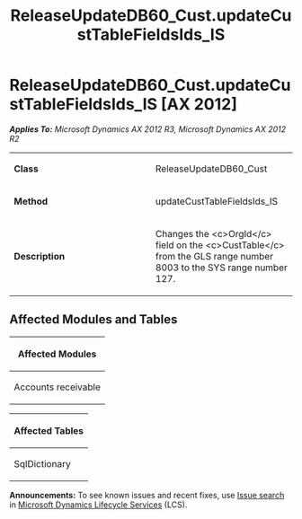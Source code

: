 ﻿---
title: ReleaseUpdateDB60_Cust.updateCustTableFieldsIds_IS
TOCTitle: ReleaseUpdateDB60_Cust.updateCustTableFieldsIds_IS
ms:assetid: 9c4839d2-5e14-39bd-a9e1-00e04e2c5f6a
ms:mtpsurl: https://msdn.microsoft.com/en-us/library/JJ686338(v=AX.60)
ms:contentKeyID: 49710041
ms.date: 05/18/2015
mtps_version: v=AX.60
---

# ReleaseUpdateDB60\_Cust.updateCustTableFieldsIds\_IS [AX 2012]


_**Applies To:** Microsoft Dynamics AX 2012 R3, Microsoft Dynamics AX 2012 R2_

<table>
<colgroup>
<col style="width: 50%" />
<col style="width: 50%" />
</colgroup>
<tbody>
<tr class="odd">
<td><p><strong>Class</strong></p></td>
<td><p>ReleaseUpdateDB60_Cust</p></td>
</tr>
<tr class="even">
<td><p><strong>Method</strong></p></td>
<td><p>updateCustTableFieldsIds_IS</p></td>
</tr>
<tr class="odd">
<td><p><strong>Description</strong></p></td>
<td><p>Changes the &lt;c&gt;OrgId&lt;/c&gt; field on the &lt;c&gt;CustTable&lt;/c&gt; from the GLS range number 8003 to the SYS range number 127.</p></td>
</tr>
</tbody>
</table>


## Affected Modules and Tables

<table>
<colgroup>
<col style="width: 100%" />
</colgroup>
<thead>
<tr class="header">
<th><p>Affected Modules</p></th>
</tr>
</thead>
<tbody>
<tr class="odd">
<td><p>Accounts receivable</p></td>
</tr>
</tbody>
</table>


<table>
<colgroup>
<col style="width: 100%" />
</colgroup>
<thead>
<tr class="header">
<th><p>Affected Tables</p></th>
</tr>
</thead>
<tbody>
<tr class="odd">
<td><p>SqlDictionary</p></td>
</tr>
</tbody>
</table>

  
**Announcements:** To see known issues and recent fixes, use [Issue search](http://go.microsoft.com/fwlink/?linkid=389258) in [Microsoft Dynamics Lifecycle Services](http://go.microsoft.com/fwlink/?linkid=306505) (LCS).

